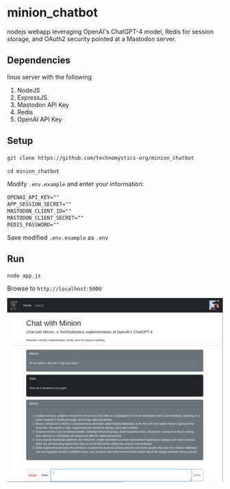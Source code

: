 # minion_chatbot
nodejs webapp leveraging OpenAI's ChatGPT-4 model, Redis for session storage, and OAuth2 security pointed at a Mastodon server.

## Dependencies
linux server with the following

1. NodeJS
2. ExpressJS
3. Mastodon API Key
4. Redis
5. OpenAI API Key


## Setup

`git clone https://github.com/technomystics-org/minion_chatbot`

`cd minion_chatbot`

Modify `.env.example` and enter your information:

```
OPENAI_API_KEY=""
APP_SESSION_SECRET=""
MASTODON_CLIENT_ID=""
MASTODON_CLIENT_SECRET=""
REDIS_PASSWORD=""
```

Save modified `.env.example` as `.env`

## Run

`node app.js`

Browse to `http://localhost:5000`


![screenshot](https://github.com/TechnoMystics-org/minion_chatbot/raw/main/docs/images/scrot04-01-2023.png)
